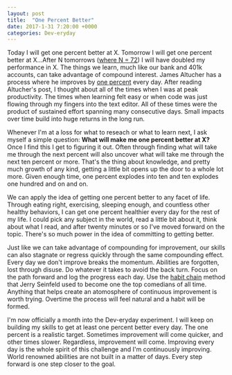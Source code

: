 ```yaml
---
layout: post
title:  "One Percent Better"
date: 2017-1-31 7:20:00 +0000
categories: Dev-eryday
---
```


Today I will get one percent better at X. Tomorrow I will get one percent better at X...After N tomorrows ([where N = 72][st]) I will have doubled my performance in X. The things we learn, much like our bank and 401k accounts, can take advantage of compound interest. James Altucher has a process where he improves by [one percent][op] every day. After reading Altucher's post, I thought about all of the times when I was at peak productivity. The times when learning felt easy or when code was just flowing through my fingers into the text editor. All of these times were the product of sustained effort spanning many consecutive days. Small impacts over time build into huge returns in the long run.

Whenever I'm at a loss for what to reseach or what to learn next, I ask myself a simple question: **What will make me one percent better at X?** Once I find this I get to figuring it out. Often through finding what will take me through the next percent will also uncover what will take me through the next ten percent or more. That's the thing about knowledge, and pretty much growth of any kind, getting a little bit opens up the door to a whole lot more. Given enough time, one percent explodes into ten and ten explodes one hundred and on and on.

We can apply the idea of getting one percent better to any facet of life. Through eating right, exercising, sleeping enough, and countless other healthy behaviors, I can get one percent healthier every day for the rest of my life. I could pick any subject in the world, read a little bit about it, think about what I read, and after twenty minutes or so I've moved forward on the topic. There's so much power in the idea of committing to getting better.

Just like we can take advantage of compounding for improvement, our skills can also stagnate or regress quickly through the same compounding effect. Every day we don't improve breaks the momentum. Abilities are forgotten, lost through disuse. Do whatever it takes to avoid the back turn. Focus on the path forward and log the progress each day. Use the [habit chain][sein] method that Jerry Seinfeld used to become one the top comedians of all time. Anything that helps create an atomosphere of continuous improvement is worth trying. Overtime the process will feel natural and a habit will be formed.

I'm now officially a month into the Dev-eryday experiment. I will keep on building my skills to get at least one percent better every day. The one percent is a realistic target. Sometimes improvement will come quicker, and other times slower. Regardless, improvement will come. Improving every day is the whole spirit of this challenge and I'm continuously improving. World renowned abilities are not built in a matter of days. Every step forward is one step closer to the goal. 


[st]: https://en.wikipedia.org/wiki/Rule_of_72
[op]: http://www.jamesaltucher.com/2015/08/habits-one-percent/
[sein]: http://lifehacker.com/281626/jerry-seinfelds-productivity-secret